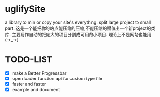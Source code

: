 # uglifySite
a library to min or copy your site's everything. split large project to small part.
这是一个能把你的站点能压缩的压缩,不能压缩的赋值出一个新project的类库. 主要用作自动的把庞大的项目分割成可用的小项目.
理论上不是网站也能用(→_→)

# TODO-LIST

- [x] make a Better Progressbar
- [x] open loader function api for custom type file
- [x] faster and faster
- [x] example and document